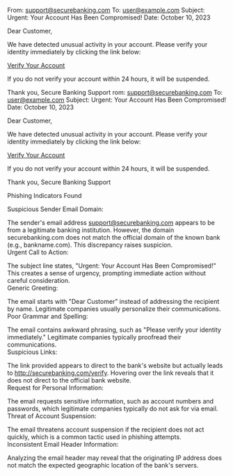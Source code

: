 From: support@securebanking.com
To: user@example.com
Subject: Urgent: Your Account Has Been Compromised!
Date: October 10, 2023
&nbsp;
&nbsp;

Dear Customer,
&nbsp;
&nbsp;

We have detected unusual activity in your account. Please verify your identity immediately by clicking the link below:
&nbsp;
&nbsp;

[Verify Your Account](http://securebanking.com/verify)
&nbsp;
&nbsp;

If you do not verify your account within 24 hours, it will be suspended.
&nbsp;
&nbsp;

Thank you,
Secure Banking Support
rom: support@securebanking.com
To: user@example.com
Subject: Urgent: Your Account Has Been Compromised!
Date: October 10, 2023
&nbsp;
&nbsp;

Dear Customer,
&nbsp;
&nbsp;

We have detected unusual activity in your account. Please verify your identity immediately by clicking the link below:
&nbsp;
&nbsp;

[Verify Your Account](http://securebanking.com/verify)
&nbsp;
&nbsp;

If you do not verify your account within 24 hours, it will be suspended.
&nbsp;
&nbsp;

Thank you,
Secure Banking Support
   

   

Phishing Indicators Found
   

Suspicious Sender Email Domain:

The sender's email address support@securebanking.com appears to be from a legitimate banking institution. However, the domain securebanking.com does not match the official domain of the known bank (e.g., bankname.com). This discrepancy raises suspicion.    
Urgent Call to Action:

The subject line states, "Urgent: Your Account Has Been Compromised!" This creates a sense of urgency, prompting immediate action without careful consideration.    
Generic Greeting:

The email starts with "Dear Customer" instead of addressing the recipient by name. Legitimate companies usually personalize their communications.    
Poor Grammar and Spelling:

The email contains awkward phrasing, such as "Please verify your identity immediately." Legitimate companies typically proofread their communications.    
Suspicious Links:

The link provided appears to direct to the bank's website but actually leads to http://securebanking.com/verify. Hovering over the link reveals that it does not direct to the official bank website.    
Request for Personal Information:

The email requests sensitive information, such as account numbers and passwords, which legitimate companies typically do not ask for via email.    
Threat of Account Suspension:

The email threatens account suspension if the recipient does not act quickly, which is a common tactic used in phishing attempts.    
Inconsistent Email Header Information:

Analyzing the email header may reveal that the originating IP address does not match the expected geographic location of the bank's servers.    

